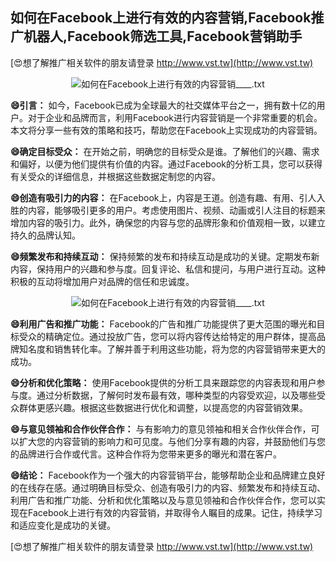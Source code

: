 ## **如何在Facebook上进行有效的内容营销,Facebook推广机器人,Facebook筛选工具,Facebook营销助手**

[😍想了解推广相关软件的朋友请登录 http://www.vst.tw](http://www.vst.tw)

 <center><img src="https://vst.tw/MP4/tuiguang/png/2.png" alt="如何在Facebook上进行有效的内容营销____.txt"></center>

**😄引言：**
如今，Facebook已成为全球最大的社交媒体平台之一，拥有数十亿的用户。对于企业和品牌而言，利用Facebook进行内容营销是一个非常重要的机会。本文将分享一些有效的策略和技巧，帮助您在Facebook上实现成功的内容营销。

**😄确定目标受众：**
在开始之前，明确您的目标受众是谁。了解他们的兴趣、需求和偏好，以便为他们提供有价值的内容。通过Facebook的分析工具，您可以获得有关受众的详细信息，并根据这些数据定制您的内容。

**😄创造有吸引力的内容：**
在Facebook上，内容是王道。创造有趣、有用、引人入胜的内容，能够吸引更多的用户。考虑使用图片、视频、动画或引人注目的标题来增加内容的吸引力。此外，确保您的内容与您的品牌形象和价值观相一致，以建立持久的品牌认知。

**😄频繁发布和持续互动：**
保持频繁的发布和持续互动是成功的关键。定期发布新内容，保持用户的兴趣和参与度。回复评论、私信和提问，与用户进行互动。这种积极的互动将增加用户对品牌的信任和忠诚度。

 <center><img src="https://vst.tw/MP4/tuiguang/png/4.png" alt="如何在Facebook上进行有效的内容营销____.txt"></center>

**😄利用广告和推广功能：**
Facebook的广告和推广功能提供了更大范围的曝光和目标受众的精确定位。通过投放广告，您可以将内容传达给特定的用户群体，提高品牌知名度和销售转化率。了解并善于利用这些功能，将为您的内容营销带来更大的成功。

**😄分析和优化策略：**
使用Facebook提供的分析工具来跟踪您的内容表现和用户参与度。通过分析数据，了解何时发布最有效，哪种类型的内容受欢迎，以及哪些受众群体更感兴趣。根据这些数据进行优化和调整，以提高您的内容营销效果。

**😄与意见领袖和合作伙伴合作：**
与有影响力的意见领袖和相关合作伙伴合作，可以扩大您的内容营销的影响力和可见度。与他们分享有趣的内容，并鼓励他们与您的品牌进行合作或代言。这种合作将为您带来更多的曝光和潜在客户。

**😄结论：**
Facebook作为一个强大的内容营销平台，能够帮助企业和品牌建立良好的在线存在感。通过明确目标受众、创造有吸引力的内容、频繁发布和持续互动、利用广告和推广功能、分析和优化策略以及与意见领袖和合作伙伴合作，您可以实现在Facebook上进行有效的内容营销，并取得令人瞩目的成果。记住，持续学习和适应变化是成功的关键。

[😍想了解推广相关软件的朋友请登录 http://www.vst.tw](http://www.vst.tw)



